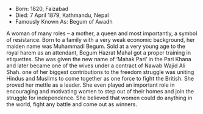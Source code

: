 * Born: 1820, Faizabad
* Died: 7 April 1879, Kathmandu, Nepal
* Famously Known As:  Begum of Awadh

A woman of many roles – a mother, a queen and most importantly, a symbol of resistance. Born to a family with a very weak economic background, her maiden name was Muhammadi Begum. Sold at a very young age to the royal harem as an attendant, Begum Hazrat Mahal got a proper training in etiquettes. She was given the new name of ‘Mahak Pari’ in the Pari Khana and later became one of the wives under a contract of Nawab  Wajid Ali Shah. one of her biggest contributions to the freedom struggle was uniting Hindus and Muslims to come together as one force to fight the British. She proved her mettle as a leader. She even played an important role in encouraging and motivating women to step out of their homes and join the struggle for independence. She believed that women could do anything in the world, fight any battle and come out as winners. 
